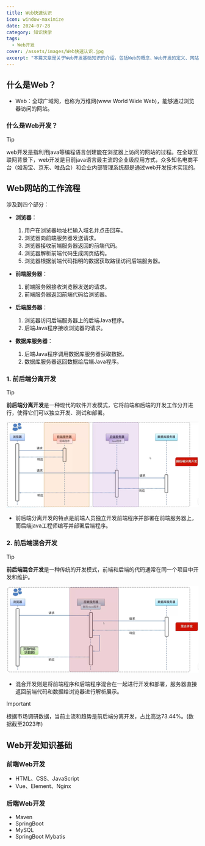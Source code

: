 ```yaml
---
title: Web快速认识
icon: window-maximize
date: 2024-07-28
category: 知识快学
tags:
  - Web开发
cover: /assets/images/Web快速认识.jpg
excerpt: "本篇文章是关于Web开发基础知识的介绍，包括Web的概念、Web开发的定义、网站工作流程、前后端开发模式以及Web开发所需的技术栈。"
---
```

## 什么是Web？

- Web：全球广域网，也称为万维网(www World Wide Web)，能够通过浏览器访问的网站。

### 什么是Web开发？

> [!tip]
> web开发是指利用java等编程语言创建能在浏览器上访问的网站的过程。在全球互联网背景下，web开发是目前java语言最主流的企业级应用方式，众多知名电商平台（如淘宝、京东、唯品会）和企业内部管理系统都是通过web开发技术实现的。

## Web网站的工作流程

涉及到四个部分：

- **浏览器**：
  1. 用户在浏览器地址栏输入域名并点击回车。
  2. 浏览器向前端服务器发送请求。
  3. 浏览器接收前端服务器返回的前端代码。
  4. 浏览器解析前端代码生成网页结构。
  5. 浏览器根据前端代码指明的数据获取路径访问后端服务器。

- **前端服务器**：
  1. 前端服务器接收浏览器发送的请求。
  2. 前端服务器返回前端代码给浏览器。

- **后端服务器**：
  1. 浏览器访问后端服务器上的后端Java程序。
  2. 后端Java程序接收浏览器的请求。

- **数据库服务器**：
  1. 后端Java程序调用数据库服务器获取数据。
  2. 数据库服务器返回数据给后端Java程序。


### 1. 前后端分离开发

> [!tip]
> **前后端分离开发**是一种现代的软件开发模式，它将前端和后端的开发工作分开进行，使得它们可以独立开发、测试和部署。

![前后端分离开发](./images/Web快速认识/1.jpg)

- 前后端分离开发的特点是前端人员独立开发前端程序并部署在前端服务器上，而后端java工程师编写并部署后端程序。
### 2. 前后端混合开发

> [!tip]
> **前后端混合开发**是一种传统的开发模式，前端和后端的代码通常在同一个项目中开发和维护。

![前后端分离开发](./images/Web快速认识/2.jpg)

- 混合开发则是将前端程序和后端程序混合在一起进行开发和部署，服务器直接返回前端代码和数据给浏览器进行解析展示。

> [!important]
> 根据市场调研数据，当前主流和趋势是前后端分离开发，占比高达73.44%。(数据截至2023年)

## Web开发知识基础

### 前端Web开发

- HTML、CSS、JavaScript
- Vue、Element、Nginx
### 后端Web开发

- Maven
- SpringBoot
- MySQL
- SpringBoot Mybatis